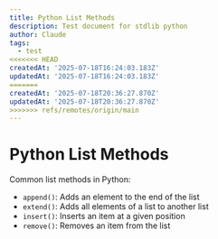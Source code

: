 ```yaml
---
title: Python List Methods
description: Test document for stdlib python
author: Claude
tags:
  - test
<<<<<<< HEAD
createdAt: '2025-07-18T16:24:03.183Z'
updatedAt: '2025-07-18T16:24:03.183Z'
=======
createdAt: '2025-07-18T20:36:27.870Z'
updatedAt: '2025-07-18T20:36:27.870Z'
>>>>>>> refs/remotes/origin/main
---
```

# Python List Methods

Common list methods in Python:

- `append()`: Adds an element to the end of the list
- `extend()`: Adds all elements of a list to another list
- `insert()`: Inserts an item at a given position
- `remove()`: Removes an item from the list
